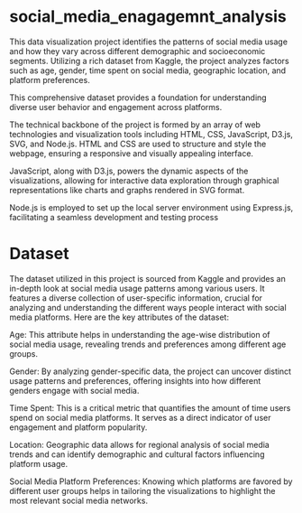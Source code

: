 # social_media_enagagemnt_analysis
This data visualization project identifies the patterns of social media usage and how they vary  across different demographic and socioeconomic segments. Utilizing a rich dataset from Kaggle,  the project analyzes factors such as age, gender, time spent on social media, geographic location,  and platform preferences. 

This comprehensive dataset provides a foundation for understanding diverse user behavior and engagement across platforms.

The technical backbone of the project is formed by an array of web technologies and visualization tools including HTML, CSS, JavaScript, D3.js, SVG, and Node.js. HTML and CSS are used to structure and style the webpage, ensuring a responsive and visually appealing interface. 

JavaScript, along with D3.js, powers the dynamic aspects of the visualizations, allowing for interactive data exploration through graphical representations like charts and graphs rendered in SVG format.

Node.js is employed to set up the local server environment using Express.js, facilitating a seamless development and testing process

# Dataset
The dataset utilized in this project is sourced from Kaggle and provides an in-depth look at social media usage patterns among various users. It features a diverse collection of user-specific information, crucial for analyzing and understanding the different ways people interact with social media platforms. Here are the key attributes of the dataset:

Age: This attribute helps in understanding the age-wise distribution of social media usage, revealing trends and preferences among different age groups.

Gender: By analyzing gender-specific data, the project can uncover distinct usage patterns and preferences, offering insights into how different genders engage with social media.

Time Spent: This is a critical metric that quantifies the amount of time users spend on social media platforms. It serves as a direct indicator of user engagement and platform popularity.

Location: Geographic data allows for regional analysis of social media trends and can identify demographic and cultural factors influencing platform usage.

Social Media Platform Preferences: Knowing which platforms are favored by different user groups helps in tailoring the visualizations to highlight the most relevant social media networks.
